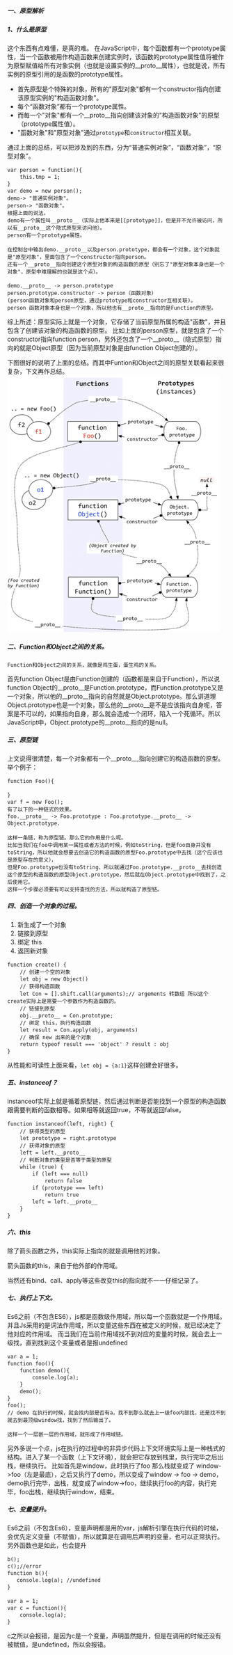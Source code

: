 ##### 一、原型解析
##### 1、什么是原型
这个东西有点难懂，是真的难。
在JavaScript中，每个函数都有一个prototype属性，当一个函数被用作构造函数来创建实例时，该函数的prototype属性值将被作为原型赋值给所有对象实例（也就是设置实例的__proto__属性），也就是说，所有实例的原型引用的是函数的prototype属性。

- 首先原型是个特殊的对象，所有的"原型对象"都有一个constructor指向创建该原型实例的"构造函数对象"。
- 每个“函数对象”都有一个prototype属性。
- 而每一个"对象"都有一个__proto__指向创建该对象的"构造函数对象"的原型（prototype属性值）。
- "函数对象"和"原型对象"通过```prototype```和```constructor```相互关联。

通过上面的总结，可以把涉及到的东西，分为“普通实例对象”，“函数对象”，“原型对象”。
```
var person = function(){
    this.tmp = 1;
}
var demo = new person();
demo-> "普通实例对象"。
person-> "函数对象"。
根据上面的说法。
demo有一个属性叫__proto__（实际上他本来是[[prototype]]，但是并不允许被访问，所以有__proto__这个隐式原型来访问他）。
person有一个prototype属性。

在控制台中输出demo.__proto__以及person.prototype，都会有一个对象，这个对象就是"原型对象"，里面包含了一个constructor指向person。
还有一个__proto__指向创建这个原型对象的构造函数的原型（别忘了"原型对象本身也是一个对象"，原型中难理解的也就是这个点）。

demo.__proto__ -> person.prototype 
person.prototype.constructor -> person（函数对象）
(person函数对象和person原型，通过prototype和constructor互相关联)。
person 函数对象本身也是一个对象，所以他也有__proto__指向的是Function的原型。
```
综上所述：原型实际上就是一个对象，它存储了当前原型所属的构造"函数"，并且包含了创建该对象的构造函数的原型。
比如上面的person原型，就是包含了一个constructor指向function person，另外还包含了一个__proto__（隐式原型）指向的就是Object原型（因为当前原型对象是由function Object创建的）。

下图很好的说明了上面的总结。而其中Funtion和Object之间的原型关联看起来很复杂，下文再作总结。
![image](https://github.com/demoyf/img/raw/master/blog_img/%E5%8E%9F%E5%9E%8B.png)

##### 二、Function和Object之间的关系。
    Function和Object之间的关系，就像是鸡生蛋，蛋生鸡的关系。
首先function Object是由Function创建的（函数都是来自于Function），所以说function Object的__proto__是Function.prototype，而Function.prototype又是一个对象，所以他的__proto__指向的自然就是Object.prototype。那么讲道理Object.prototype也是一个对象，那么他的__proto__是不是应该指向自身呢，答案是不可以的，如果指向自身，那么就会造成一个闭环，陷入一个死循环。所以JavaScript中，Object.prototype的__proto__指向的是null。


##### 三、原型链
上文说得很清楚，每一个对象都有一个__proto__,指向创建它的构造函数的原型。
举个例子：
```
function Foo(){
    
}
var f = new Foo();
有了以下的一种链式的效果。
foo.__proto__ -> Foo.prototype : Foo.prototype.__proto__ -> Object.prototype.

这样一条链，称为原型链。那么它的作用是什么呢。
比如当我们在foo中调用某一属性或者方法的时候，例如toString，但是foo自身并没有toString，所以他就会想要去创造它的构造函数的原型Foo.prototype中去找（这个应该也是原型存在的意义），
但是Foo.prototype也没有toString，所以就通过Foo.prototype.__proto__去找创造这个原型的构造函数的原型Object.prototype，然后就在Object.prototype中找到了，之后使用它。
这样一个步骤必须要有可以支持查找的方法，所以就构造了原型链。
```


##### 四、创造一个对象的过程。
1. 新生成了一个对象
2. 链接到原型
3. 绑定 this
4. 返回新对象
```
function create() {
    // 创建一个空的对象
    let obj = new Object()
    // 获得构造函数
    let Con = [].shift.call(arguments);// argements 转数组 所以这个create实际上是需要一个参数作为构造函数的。
    // 链接到原型
    obj.__proto__ = Con.prototype;
    // 绑定 this，执行构造函数
    let result = Con.apply(obj, arguments)
    // 确保 new 出来的是个对象
    return typeof result === 'object' ? result : obj
}
```

从性能和可读性上面来看，```let obj = {a:1}```这样创建会好很多。


##### 五、instanceof？
instanceof实际上就是循着原型链，然后通过判断是否能找到一个原型的构造函数跟需要判断的函数相等。如果相等就返回true，不等就返回false。
```
function instanceof(left, right) {
    // 获得类型的原型
    let prototype = right.prototype
    // 获得对象的原型
    left = left.__proto__
    // 判断对象的类型是否等于类型的原型
    while (true) {
    	if (left === null)
    		return false
    	if (prototype === left)
    		return true
    	left = left.__proto__
    }
}
```

##### 六、this
除了箭头函数之外，this实际上指向的就是调用他的对象。

箭头函数的this，来自于他外部的作用域。

当然还有bind、call、apply等这些改变this的指向就不一一仔细记录了。

##### 七、执行上下文。
Es6之前（不包含ES6），js都是函数级作用域，所以每一个函数就是一个作用域。
并且Js采用的是词法作用域，所以变量这些东西在被定义的时候，就已经决定了他对应的作用域。
而当我们在当前作用域找不到对应的变量的时候，就会去上一级找，直到找到这个变量或者是报undefined
```
var a = 1;
function foo(){
    function demo(){
        console.log(a);
    }
    demo();
}
foo();
// demo 在执行的时候，就会找内部是否有a，找不到那么就去上一级foo内部找，还是找不到就去到最顶级window找，找到了然后输出了。

这样一个一层嵌一层的作用域，就形成了作用域链。
```

另外多说一个点，js在执行的过程中的非异步代码上下文环境实际上是一种栈式的结构。进入了某一个函数（上下文环境），就会把它存放到栈里，执行完毕之后出栈，继续执行。
比如首先是window，此时执行了foo 那么栈就变成了 window->foo（左是最底），之后又执行了demo，所以变成了window -> foo -> demo，demo执行完毕，出栈，就变成了window->foo，继续执行foo的内容，执行完毕，foo出栈，继续执行window，结束。


##### 七、变量提升。
Es6之前（不包含Es6），变量声明都是用的var，js解析引擎在执行代码的时候，会优先定义变量（不赋值），所以就算是在调用后声明的变量，也可以正常执行。
另外函数也是如此，也会提升
```
b();
c();//error
function b(){
   console.log(a); //undefined
}

var a = 1;
var c = function(){
    console.log(a);
}
```
c之所以会报错，是因为c是一个变量，声明虽然提升，但是在调用的时候还没有被赋值，是undefined，所以会报错。
